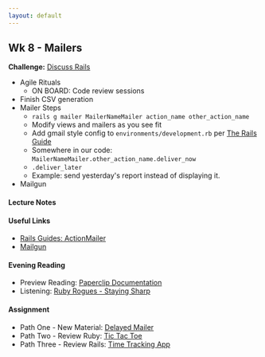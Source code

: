 ```yaml
---
layout: default
---
```


## Wk 8 - Mailers

<!-- **Challenge:** [Javascript (in Tabula Railsa)](https://github.com/masonfmatthews/rails_assignments/blob/master/challenges/rails_javascript.md) -->

**Challenge:** [Discuss Rails](https://github.com/masonfmatthews/rails_assignments/blob/master/challenges/discuss_rails.md)

* Agile Rituals
  * ON BOARD: Code review sessions
* Finish CSV generation
* Mailer Steps
  * `rails g mailer MailerNameMailer action_name other_action_name`
  * Modify views and mailers as you see fit
  * Add gmail style config to `environments/development.rb` per [The Rails Guide](http://guides.rubyonrails.org/action_mailer_basics.html#action-mailer-configuration-for-gmail)
  * Somewhere in our code: `MailerNameMailer.other_action_name.deliver_now`
  * `.deliver_later`
  * Example: send yesterday's report instead of displaying it.
* Mailgun

#### Lecture Notes

<!--
* [Class Video]()
* [Bank app code from today](https://github.com/tiyd-rails-2016-01/bank_example)
-->

#### Useful Links

* [Rails Guides: ActionMailer](http://guides.rubyonrails.org/action_mailer_basics.html)
* [Mailgun](http://www.mailgun.com/)

#### Evening Reading

* Preview Reading: [Paperclip Documentation](https://github.com/thoughtbot/paperclip)
* Listening: [Ruby Rogues - Staying Sharp](http://devchat.tv/ruby-rogues/164-rr-staying-sharp-with-dave-thomas)

#### Assignment

* Path One - New Material: [Delayed Mailer](https://github.com/tiyd-rails-2016-01/delayed_mailer)
* Path Two - Review Ruby: [Tic Tac Toe](https://github.com/tiyd-rails-2016-01/overview_tic_tac_toe)
* Path Three - Review Rails: [Time Tracking App](https://github.com/tiyd-rails-2016-01/overview_time_tracking_app)

